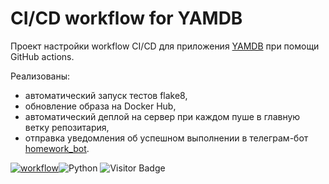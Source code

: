 # CI/CD workflow for YAMDB

Проект настройки workflow CI/CD для приложения [YAMDB](https://github.com/vavilovnv/api_yamdb) при помощи GitHub actions.

Реализованы:
- автоматический запуск тестов flake8,
- обновление образа на Docker Hub,
- автоматический деплой на сервер при каждом пуше в главную ветку репозитария,
- отправка уведомления об успешном выполнении в телеграм-бот [homework_bot](https://github.com/vavilovnv/homework_bot).

[![workflow](https://github.com/vavilovnv/yamdb_final/actions/workflows/yamdb_workflow.yml/badge.svg?branch=master)](https://github.com/vavilovnv/yamdb_final/actions/workflows/yamdb_workflow.yml)![Python](https://img.shields.io/badge/-Python-blue) ![Visitor Badge](https://visitor-badge.laobi.icu/badge?page_id=vavilovnv.python_ex)

